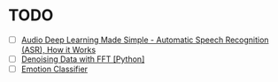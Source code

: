# TODO

- [ ] [Audio Deep Learning Made Simple - Automatic Speech Recognition (ASR), How it Works](https://ketanhdoshi.github.io/Audio-ASR/)
- [ ] [Denoising Data with FFT [Python]](https://youtu.be/s2K1JfNR7Sc?si=YcnbdsNl8uJK-S5Z)
- [ ] [Emotion Classifier](https://github.com/lukas/ml-class/blob/master/videos/emotion-classifier/train.py)
